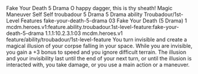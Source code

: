 <ability>
  <name>Fake Your Death</name>
  <cost>5 Drama</cost>
  <flavor>O happy dagger, this is thy sheath!</flavor>
  <keywords>
    <keyword>Magic</keyword>
  </keywords>
  <type>Maneuver</type>
  <distance>Self</distance>
  <target>Self</target>
  <metadata>
    <class>troubadour</class>
    <cost>5 Drama</cost>
    <cost_amount>5</cost_amount>
    <cost_resource>Drama</cost_resource>
    <feature_type>ability</feature_type>
    <file_dpath>Troubadour/1st-Level Features</file_dpath>
    <item_id>fake-your-death-5-drama</item_id>
    <item_index>03</item_index>
    <item_name>Fake Your Death (5 Drama)</item_name>
    <level>1</level>
    <scc>mcdm.heroes.v1:feature.ability.troubadour.1st-level-feature:fake-your-death-5-drama</scc>
    <scdc>1.1.1:10.2.3.1:03</scdc>
    <source>mcdm.heroes.v1</source>
    <type>feature/ability/troubadour/1st-level-feature</type>
  </metadata>
  <effects>
    <effect type="mundane">You turn invisible and create a magical illusion of your corpse falling in your space. While you are invisible, you gain a +3 bonus to speed and you ignore difficult terrain. The illusion and your invisibility last until the end of your next turn, or until the illusion is interacted with, you take damage, or you use a main action or a maneuver.</effect>
  </effects>
</ability>
